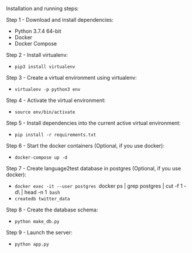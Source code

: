Installation and running steps:

Step 1 - Download and install dependencies:
- Python 3.7.4 64-bit
- Docker
- Docker Compose

Step 2 - Install virtualenv:
- `pip3 install virtualenv`

Step 3 - Create a virtual environment using virtualenv:
- `virtualenv -p python3 env`

Step 4 - Activate the virtual environment:
- `source env/bin/activate`

Step 5 - Install dependencies into the current active virtual environment:
- `pip install -r requirements.txt`

Step 6 - Start the docker containers (Optional, if you use docker):
- `docker-compose up -d`

Step 7 - Create language2test database in postgres (Optional, if you use docker):
- `docker exec -it --user postgres `docker ps | grep postgres | cut -f 1 -d\ | head -n 1` bash`
- `createdb twitter_data`

Step 8 - Create the database schema:
- `python make_db.py`

Step 9 - Launch the server:
- `python app.py`
